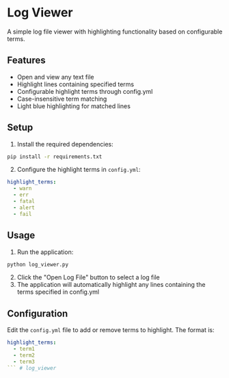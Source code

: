 # Log Viewer

A simple log file viewer with highlighting functionality based on configurable terms.

## Features

- Open and view any text file
- Highlight lines containing specified terms
- Configurable highlight terms through config.yml
- Case-insensitive term matching
- Light blue highlighting for matched lines

## Setup

1. Install the required dependencies:
```bash
pip install -r requirements.txt
```

2. Configure the highlight terms in `config.yml`:
```yaml
highlight_terms:
  - warn
  - err
  - fatal
  - alert
  - fail
```

## Usage

1. Run the application:
```bash
python log_viewer.py
```

2. Click the "Open Log File" button to select a log file
3. The application will automatically highlight any lines containing the terms specified in config.yml

## Configuration

Edit the `config.yml` file to add or remove terms to highlight. The format is:
```yaml
highlight_terms:
  - term1
  - term2
  - term3
``` # log_viewer
